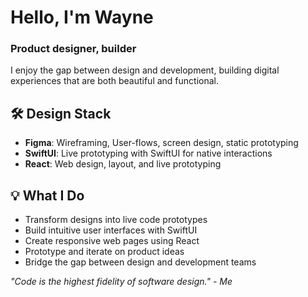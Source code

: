 # Hello, I'm Wayne
### Product designer, builder

I enjoy the gap between design and development, building digital experiences that are both beautiful and functional. 

## 🛠 Design Stack
- **Figma**: Wireframing, User-flows, screen design, static prototyping
- **SwiftUI**: Live prototyping with SwiftUI for native interactions
- **React**: Web design, layout, and live prototyping

## 💡 What I Do
- Transform designs into live code prototypes
- Build intuitive user interfaces with SwiftUI
- Create responsive web pages using React
- Prototype and iterate on product ideas
- Bridge the gap between design and development teams

*"Code is the highest fidelity of software design." - Me*
